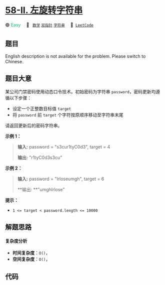 # [58-II. 左旋转字符串](https://leetcode.cn/problems/zuo-xuan-zhuan-zi-fu-chuan-lcof)

🟢 <font color=#15bd66>Easy</font>&emsp; 🔖&ensp; [`数学`](/tag/math.md) [`双指针`](/tag/two-pointers.md) [`字符串`](/tag/string.md)&emsp; 🔗&ensp;[`LeetCode`](https://leetcode.cn/problems/zuo-xuan-zhuan-zi-fu-chuan-lcof)

## 题目

English description is not available for the problem. Please switch to
Chinese.

## 题目大意

某公司门禁密码使用动态口令技术。初始密码为字符串 `password`，密码更新均遵循以下步骤：

- 设定一个正整数目标值 `target`
- 将 `password` 前 `target` 个字符按原顺序移动至字符串末尾

请返回更新后的密码字符串。

**示例 1：**

> **输入:** password = "s3cur1tyC0d3", target = 4
>
> **输出:** "r1tyC0d3s3cu"

**示例 2：**

> **输入:** password = "lrloseumgh", target = 6
>
> **输出: **"umghlrlose"

**提示：**

- `1 <= target < password.length <= 10000`

## 解题思路

#### 复杂度分析

- **时间复杂度**：`O()`，
- **空间复杂度**：`O()`，

## 代码

```javascript

```
